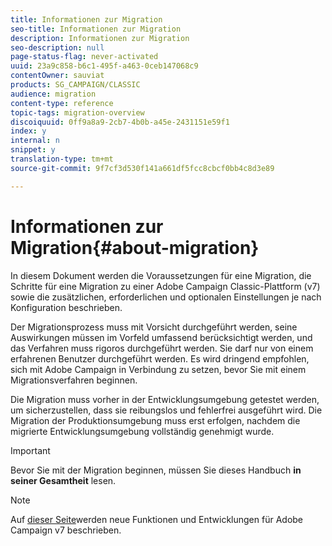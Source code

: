 ```yaml
---
title: Informationen zur Migration
seo-title: Informationen zur Migration
description: Informationen zur Migration
seo-description: null
page-status-flag: never-activated
uuid: 23a9c858-b6c1-495f-a463-0ceb147068c9
contentOwner: sauviat
products: SG_CAMPAIGN/CLASSIC
audience: migration
content-type: reference
topic-tags: migration-overview
discoiquuid: 0ff9a8a9-2cb7-4b0b-a45e-2431151e59f1
index: y
internal: n
snippet: y
translation-type: tm+mt
source-git-commit: 9f7cf3d530f141a661df5fcc8cbcf0bb4c8d3e89

---
```



# Informationen zur Migration{#about-migration}

In diesem Dokument werden die Voraussetzungen für eine Migration, die Schritte für eine Migration zu einer Adobe Campaign Classic-Plattform (v7) sowie die zusätzlichen, erforderlichen und optionalen Einstellungen je nach Konfiguration beschrieben.

Der Migrationsprozess muss mit Vorsicht durchgeführt werden, seine Auswirkungen müssen im Vorfeld umfassend berücksichtigt werden, und das Verfahren muss rigoros durchgeführt werden. Sie darf nur von einem erfahrenen Benutzer durchgeführt werden. Es wird dringend empfohlen, sich mit Adobe Campaign in Verbindung zu setzen, bevor Sie mit einem Migrationsverfahren beginnen.

Die Migration muss vorher in der Entwicklungsumgebung getestet werden, um sicherzustellen, dass sie reibungslos und fehlerfrei ausgeführt wird. Die Migration der Produktionsumgebung muss erst erfolgen, nachdem die migrierte Entwicklungsumgebung vollständig genehmigt wurde.

>[!IMPORTANT]
>
>Bevor Sie mit der Migration beginnen, müssen Sie dieses Handbuch **in seiner Gesamtheit** lesen.

>[!NOTE]
>
>Auf [dieser Seite](https://docs.campaign.adobe.com/doc/AC/en/RN.html)werden neue Funktionen und Entwicklungen für Adobe Campaign v7 beschrieben.
